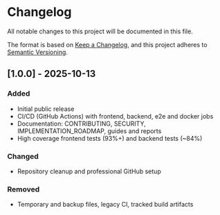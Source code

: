 # Changelog

All notable changes to this project will be documented in this file.

The format is based on [Keep a Changelog](https://keepachangelog.com/en/1.1.0/),
and this project adheres to [Semantic Versioning](https://semver.org/spec/v2.0.0.html).

## [1.0.0] - 2025-10-13
### Added
- Initial public release
- CI/CD (GitHub Actions) with frontend, backend, e2e and docker jobs
- Documentation: CONTRIBUTING, SECURITY, IMPLEMENTATION_ROADMAP, guides and reports
- High coverage frontend tests (93%+) and backend tests (~84%)

### Changed
- Repository cleanup and professional GitHub setup

### Removed
- Temporary and backup files, legacy CI, tracked build artifacts
